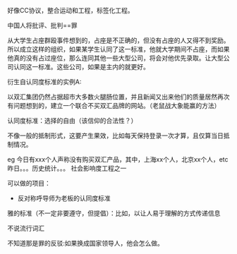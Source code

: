 好像CC协议，整合运动和工程，标签化工程。

中国人将批评、批判==罪

从大学生占座群殴事件想到的，占座是不正确的，但没有占座的人又得不到奖励。所以成立这样的组织，如果某学生认同了这一标准，他就大学期间不占座，而如果他真的没有占过座位，那么连同其他一些大型公司，将会对他优先录取。让大型公司认同这一标准。这些公司，如果是主内的就更好。

衍生自认同度标准的实例A:

以双汇集团仍然占据超市大多数火腿肠位置，并且新闻又出来他们的质量居然再次有问题想到的，建立一个联合不买双汇品牌的网站。（老鼠战大象能赢的方法）

认同度标准：选择的自由（该信仰的合法性？）

不像一般的抵制形式，这要产生果效，比如每天保持登录一次才算，且仅算当日抵制情况。

eg 今日有xxx个人声称没有购买双汇产品，其中，上海xx个人，北京xx个人，etc 昨日。。。历史统计。。。
社会影响度工程之一

可以做的项目：

* 反对称呼导师为老板的认同度标准


雅的标准（不一定非要遵守，但提倡）：比如，以让人易于理解的方式传递信息

不说流行词汇

不知道那是罪的反驳:如果换成国家领导人，他会怎么做。
